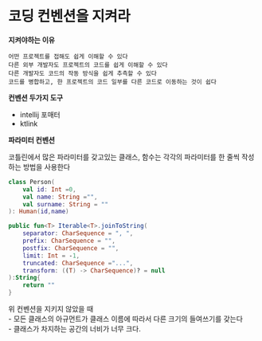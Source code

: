 # 코딩 컨벤션을 지켜라

**지켜야하는 이유**

```
어떤 프로젝트를 접해도 쉽게 이해할 수 있다
다른 외부 개발자도 프로젝트의 코드를 쉽게 이해할 수 있다
다른 개발자도 코드의 작동 방식을 쉽게 추측할 수 있다
코드를 병합하고, 한 프로젝트의 코드 일부를 다른 코드로 이동하는 것이 쉽다
```

**컨벤션 두가지 도구**

* intellij 포매터
* ktlink

**파라미터 컨벤션**

코틀린에서 많은 파라미터를 갖고있는 클래스, 함수는 각각의 파라미터를 한 줄씩 작성하는 방법을 사용한다

```kotlin
class Person(
    val id: Int =0,
    val name: String ="",
    val surname: String = ""
): Human(id,name)

public fun<T> Iterable<T>.joinToString(
    separator: CharSequence = ", ",
    prefix: CharSequence = "", 
    postfix: CharSequence = "",
    limit: Int = -1,
    truncated: CharSequence ="...",
    transform: ((T) -> CharSequence)? = null
):String{
    return ""
}
```

위 컨벤션을 지키지 않았을 때\
\- 모든 클래스의 아규먼트가 클래스 이름에 따라서 다른 크기의 들여쓰기를 갖는다\
\- 클래스가 차지하는 공간의 너비가 너무 크다.
